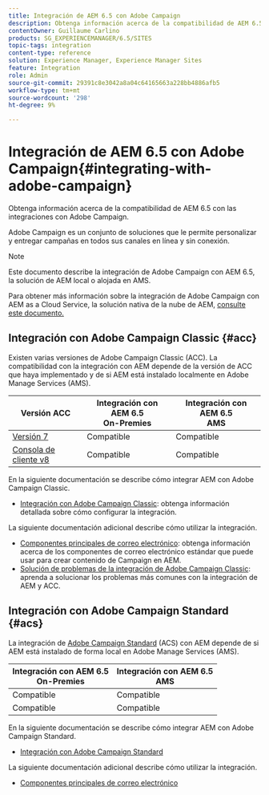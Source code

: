 ```yaml
---
title: Integración de AEM 6.5 con Adobe Campaign
description: Obtenga información acerca de la compatibilidad de AEM 6.5 con las integraciones con Adobe Campaign.
contentOwner: Guillaume Carlino
products: SG_EXPERIENCEMANAGER/6.5/SITES
topic-tags: integration
content-type: reference
solution: Experience Manager, Experience Manager Sites
feature: Integration
role: Admin
source-git-commit: 29391c8e3042a8a04c64165663a228bb4886afb5
workflow-type: tm+mt
source-wordcount: '298'
ht-degree: 9%

---
```



# Integración de AEM 6.5 con Adobe Campaign{#integrating-with-adobe-campaign}

Obtenga información acerca de la compatibilidad de AEM 6.5 con las integraciones con Adobe Campaign.

Adobe Campaign es un conjunto de soluciones que le permite personalizar y entregar campañas en todos sus canales en línea y sin conexión.

>[!NOTE]
>
>Este documento describe la integración de Adobe Campaign con AEM 6.5, la solución de AEM local o alojada en AMS.
>
>Para obtener más información sobre la integración de Adobe Campaign con AEM as a Cloud Service, la solución nativa de la nube de AEM, [consulte este documento.](https://experienceleague.adobe.com/docs/experience-manager-cloud-service/content/sites/integrations/campaign.html)

## Integración con Adobe Campaign Classic {#acc}

Existen varias versiones de Adobe Campaign Classic (ACC). La compatibilidad con la integración con AEM depende de la versión de ACC que haya implementado y de si AEM está instalado localmente en Adobe Manage Services (AMS).

| Versión ACC | Integración con AEM 6.5 <br>On-Premies | Integración con AEM 6.5<br>AMS |
|---|---|---|
| [Versión 7](https://experienceleague.adobe.com/docs/campaign-classic.html?lang=es) | Compatible | Compatible  |
| [Consola de cliente v8](https://experienceleague.adobe.com/docs/campaign-v8.html?lang=es) | Compatible | Compatible  |

En la siguiente documentación se describe cómo integrar AEM con Adobe Campaign Classic.

* [Integración con Adobe Campaign Classic](/help/sites-administering/campaignonpremise.md): obtenga información detallada sobre cómo configurar la integración.

La siguiente documentación adicional describe cómo utilizar la integración.

* [Componentes principales de correo electrónico](https://experienceleague.adobe.com/docs/experience-manager-core-components/using/email/introduction.html): obtenga información acerca de los componentes de correo electrónico estándar que puede usar para crear contenido de Campaign en AEM.
* [Solución de problemas de la integración de Adobe Campaign Classic](/help/sites-administering/troubleshooting-campaignintegration.md): aprenda a solucionar los problemas más comunes con la integración de AEM y ACC.

## Integración con Adobe Campaign Standard {#acs}

La integración de [Adobe Campaign Standard](https://experienceleague.adobe.com/docs/campaign-standard.html?lang=es) (ACS) con AEM depende de si AEM está instalado de forma local en Adobe Manage Services (AMS).

| Integración con AEM 6.5 <br>On-Premies | Integración con AEM 6.5<br>AMS |
|---|---|
| Compatible | Compatible |
| Compatible | Compatible  |

En la siguiente documentación se describe cómo integrar AEM con Adobe Campaign Standard.

* [Integración con Adobe Campaign Standard](/help/sites-administering/campaignstandard.md)

La siguiente documentación adicional describe cómo utilizar la integración.

* [Componentes principales de correo electrónico](https://experienceleague.adobe.com/docs/experience-manager-core-components/using/email/introduction.html)
